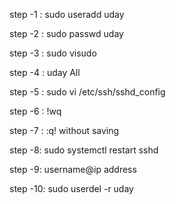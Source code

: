 step -1 : sudo useradd uday

step -2 : sudo passwd uday

step -3 : sudo visudo

step -4 : uday All

step -5 : sudo vi /etc/ssh/sshd_config

step -6 : !wq

step -7 : :q!   without saving

step -8: sudo systemctl restart sshd

step -9:  username@ip address

step -10: sudo userdel -r uday

